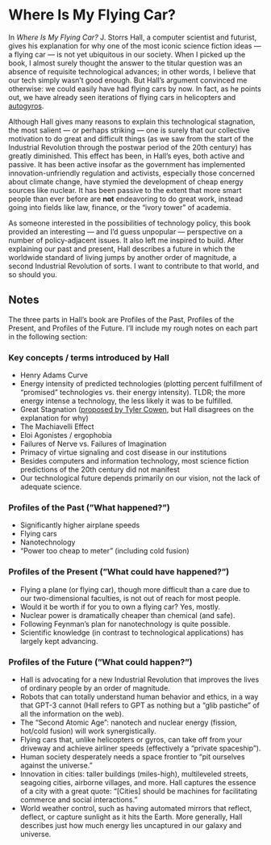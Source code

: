# Where Is My Flying Car?

In _Where Is My Flying Car?_ J. Storrs Hall, a computer scientist and futurist, gives his explanation for why one of the most iconic science fiction ideas — a flying car — is not yet ubiquitous in our society. When I picked up the book, I almost surely thought the answer to the titular question was an absence of requisite technological advances; in other words, I believe that our tech simply wasn’t good enough. But Hall’s argument convinced me otherwise: we could easily have had flying cars by now. In fact, as he points out, we have already seen iterations of flying cars in helicopters and [autogyros](https://en.wikipedia.org/wiki/Autogyro).

Although Hall gives many reasons to explain this technological stagnation, the most salient — or perhaps striking — one is surely that our collective motivation to do great and difficult things (as we saw from the start of the Industrial Revolution through the postwar period of the 20th century) has greatly diminished. This effect has been, in Hall’s eyes, both active and passive. It has been active insofar as the government has implemented innovation-unfriendly regulation and activists, especially those concerned about climate change, have stymied the development of cheap energy sources like nuclear. It has been passive to the extent that more smart people than ever before are **not** endeavoring to do great work, instead going into fields like law, finance, or the “ivory tower” of academia.

As someone interested in the possibilities of technology policy, this book provided an interesting — and I’d guess unpopular — perspective on a number of policy-adjacent issues. It also left me inspired to build. After explaining our past and present, Hall describes a future in which the worldwide standard of living jumps by another order of magnitude, a second Industrial Revolution of sorts. I want to contribute to that world, and so should you.

## Notes

The three parts in Hall’s book are Profiles of the Past, Profiles of the Present, and Profiles of the Future. I’ll include my rough notes on each part in the following section:

### Key concepts / terms introduced by Hall

- Henry Adams Curve
- Energy intensity of predicted technologies (plotting percent fulfillment of “promised” technologies vs. their energy intensity). TLDR; the more energy intense a technology, the less likely it was to be fulfilled.
- Great Stagnation ([proposed by Tyler Cowen](https://en.wikipedia.org/wiki/The_Great_Stagnation), but Hall disagrees on the explanation for why)
- The Machiavelli Effect
- Eloi Agonistes / ergophobia
- Failures of Nerve vs. Failures of Imagination
- Primacy of virtue signaling and cost disease in our institutions
- Besides computers and information technology, most science fiction predictions of the 20th century did not manifest
- Our technological future depends primarily on our vision, not the lack of adequate science.

### Profiles of the Past (”What happened?”)

- Significantly higher airplane speeds
- Flying cars
- Nanotechnology
- “Power too cheap to meter” (including cold fusion)

### Profiles of the Present (”What could have happened?”)

- Flying a plane (or flying car), though more difficult than a care due to our two-dimensional faculties, is not out of reach for most people.
- Would it be worth if for you to own a flying car? Yes, mostly.
- Nuclear power is dramatically cheaper than chemical (and safe).
- Following Feynman’s plan for nanotechnology is quite possible.
- Scientific knowledge (in contrast to technological applications) has largely kept advancing.

### Profiles of the Future (”What could happen?”)

- Hall is advocating for a new Industrial Revolution that improves the lives of ordinary people by an order of magnitude.
- Robots that can totally understand human behavior and ethics, in a way that GPT-3 cannot (Hall refers to GPT as nothing but a “glib pastiche” of all the information on the web).
- The “Second Atomic Age”: nanotech and nuclear energy (fission, hot/cold fusion) will work synergistically.
- Flying cars that, unlike helicopters or gyros, can take off from your driveway and achieve airliner speeds (effectively a “private spaceship”).
- Human society desperately needs a space frontier to “pit ourselves against the universe.”
- Innovation in cities: taller buildings (miles-high), multileveled streets, seagoing cities, airborne villages, and more. Hall captures the essence of a city with a great quote: “[Cities] should be machines for facilitating commerce and social interactions.”
- World weather control, such as having automated mirrors that reflect, deflect, or capture sunlight as it hits the Earth. More generally, Hall describes just how much energy lies uncaptured in our galaxy and universe.

